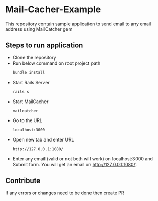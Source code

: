# Mail-Cacher-Example
This repository contain sample application to send email to any email address using MailCatcher gem

## Steps to run application
- Clone the repository
- Run below command on root project path
  ```bash
  bundle install
  ```
- Start Rails Server
  ```bash
  rails s
  ```
- Start MailCacher
  ```bash
  mailcatcher
  ```
- Go to the URL
  ```bash
  localhost:3000
  ```
- Open new tab and enter URL
  ```bash
  http://127.0.0.1:1080/
  ```
- Enter any email (valid or not both will work) on localhost:3000 and Submit form. You will get an email on http://127.0.0.1:1080/.

## Contribute
If any errors or changes need to be done then create PR

